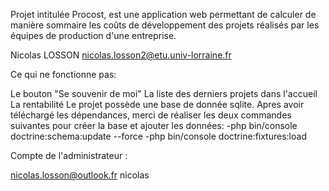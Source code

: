 Projet intitulée Procost, est une application web permettant de calculer de manière sommaire les coûts de développement des projets réalisés par les équipes de production d'une entreprise.

Nicolas LOSSON nicolas.losson2@etu.univ-lorraine.fr

Ce qui ne fonctionne pas:

Le bouton "Se souvenir de moi"
La liste des derniers projets dans l'accueil
La rentabilité
Le projet possède une base de donnée sqlite. Apres avoir téléchargé les dépendances, merci de réaliser les deux commandes suivantes pour créer la base et ajouter les données: -php bin/console doctrine:schema:update --force -php bin/console doctrine:fixtures:load

Compte de l'administrateur :

nicolas.losson@outlook.fr
nicolas
